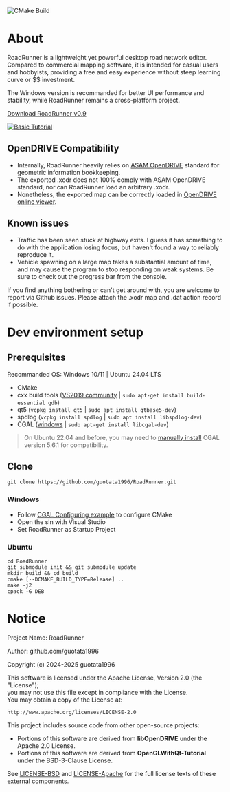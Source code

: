 ![CMake Build](https://github.com/guotata1996/RoadRunner/actions/workflows/cmake-Ubuntu-2404.yml/badge.svg)

# About
RoadRunner is a lightweight yet powerful desktop road network editor. Compared to commercial mapping software, it is intended for casual users and hobbyists, providing a free and easy experience without steep learning curve or $$ investment.

The Windows version is recommanded for better UI performance and stability, while RoadRunner remains a cross-platform project.

[Download RoadRunner v0.9](https://github.com/guotata1996/RoadRunner/releases/tag/v0.9)

[![Basic Tutorial](https://img.youtube.com/vi/tsDGT2ElVuM/0.jpg)](https://www.youtube.com/watch?v=tsDGT2ElVuM)

## OpenDRIVE Compatibility
- Internally, RoadRunner heavily relies on [ASAM OpenDRIVE](https://www.asam.net/standards/detail/opendrive/) standard for geometric information bookkeeping.
- The exported .xodr does not 100% comply with ASAM OpenDRIVE standard, nor can RoadRunner load an arbitrary .xodr.
- Nonetheless, the exported map can be correctly loaded in [OpenDRIVE online viewer](https://odrviewer.io/).

## Known issues
- Traffic has been seen stuck at highway exits. I guess it has something to do with the application losing focus, but haven't found a way to reliably reproduce it.
- Vehicle spawning on a large map takes a substantial amount of time, and may cause the program to stop responding on weak systems. Be sure to check out the progress bar from the console.

If you find anything bothering or can't get around with, you are welcome to report via Github issues. Please attach the .xodr map and .dat action record if possible.

# Dev environment setup

## Prerequisites
Recommanded OS: Windows 10/11 | Ubuntu 24.04 LTS
- CMake
- cxx build tools ([VS2019 community](https://www.techspot.com/downloads/7241-visual-studio-2019.html) | `sudo apt-get install build-essential gdb`)
- qt5 (`vcpkg install qt5` | `sudo apt install qtbase5-dev`)
- spdlog (`vcpkg install spdlog` | `sudo apt install libspdlog-dev`)
- CGAL ([windows](https://doc.cgal.org/5.6.1/Manual/windows.html) | `sudo apt-get install libcgal-dev`)
> On Ubuntu 22.04 and before, you may need to [manually install](https://doc.cgal.org/5.6.1/Manual/installation.html) CGAL version 5.6.1 for compatibility.

## Clone
```
git clone https://github.com/guotata1996/RoadRunner.git
```

### Windows
- Follow [CGAL Configuring example](https://doc.cgal.org/5.6.1/Manual/windows.html) to configure CMake
- Open the sln with Visual Studio
- Set RoadRunner as Startup Project

### Ubuntu
```
cd RoadRunner
git submodule init && git submodule update
mkdir build && cd build
cmake [--DCMAKE_BUILD_TYPE=Release] ..
make -j2
cpack -G DEB
```


# Notice  
Project Name: RoadRunner

Author: github.com/guotata1996

Copyright (c) 2024-2025 guotata1996

This software is licensed under the Apache License, Version 2.0 (the "License");  
you may not use this file except in compliance with the License.  
You may obtain a copy of the License at:  

`http://www.apache.org/licenses/LICENSE-2.0` 

This project includes source code from other open-source projects:  
- Portions of this software are derived from **libOpenDRIVE** under the Apache 2.0 License.
- Portions of this software are derived from **OpenGLWithQt-Tutorial** under the BSD-3-Clause License.  

See [LICENSE-BSD](https://github.com/ghorwin/OpenGLWithQt-Tutorial/blob/master/LICENSE) and [LICENSE-Apache](https://github.com/pageldev/libOpenDRIVE/blob/main/LICENSE) for the full license texts of these external components.